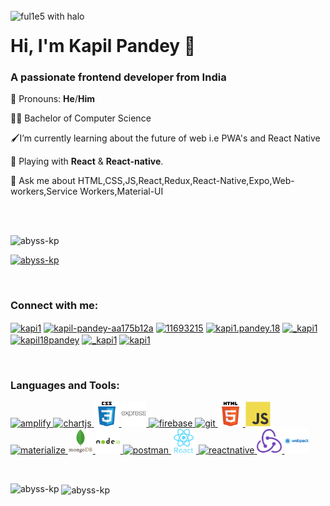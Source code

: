 <!-- ### Hi there 👋 -->

<!--
**abyss-kp/abyss-kp** is a ✨ _special_ ✨ repository because its `README.md` (this file) appears on your GitHub profile.

Here are some ideas to get you started:
- 🤔 I’m looking for help with ...
- 📫 How to reach me: ...
- 😄 Pronouns: ...
- ⚡ Fun fact: ...
-->

<!-- [![GitHub stats](https://github-readme-stats.vercel.app/api?username=abyss-kp&count_private=true&show_icons=true&theme=dark)]
[![Top Langs](https://github-readme-stats.vercel.app/api/top-langs/?username=abyss-kp&layout=compact)](https://github.com/anuraghazra/github-readme-stats)
[![Wakatime stats](https://github-readme-stats.vercel.app/api/wakatime?username=abyss-kp)](https://github.com/anuraghazra/github-readme-stats) -->

<!--   <img align="center" src="https://github-readme-stats.vercel.app/api?username=abyss-kp&count_private=true&show_icons=true&theme=dark" />
  <img align="center" src="https://github-readme-stats.vercel.app/api/top-langs/?username=abyss-kp&layout=compact" />
 -->

<!-- <h1 align="center">Hi 👋, I'm Kapil Pandey</h1>
<h3 align="center">A passionate frontend developer from India</h3>
<h5 align="left">- 🌱 I’m currently learning about the future of web i.e PWA's and React Native</h5>
<h5 align="left">- 👯 I’m looking to collaborate on React,VanillaJs,Node,PWA's,React-Native</h5>
<h5 align="left">
- 💬 Ask me about HTML,CSS,JS,React,Redux,React-Native,Expo,Web-workers,Service Workers,Material-UI</h5></br> -->
<br />
<img src="https://i.imgur.com/68mbMBg.gif" align="left" width="300" alt="ful1e5 with halo"/>

# Hi, I'm Kapil Pandey 👋
<h3 align="left">A passionate frontend developer from India</h3>

💪 Pronouns: **He**/**Him**

🧑‍🎓 Bachelor of Computer Science

🖌️I’m currently learning about the future of web i.e PWA's and React Native

🤹 Playing with **React** & **React-native**.

💬 Ask me about HTML,CSS,JS,React,Redux,React-Native,Expo,Web-workers,Service Workers,Material-UI

<br />
<br />
<p align="left"> <img src="https://komarev.com/ghpvc/?username=abyss-kp&label=Profile%20views&color=0e75b6&style=flat" alt="abyss-kp" /> </p>

<p align="left"> <a href="https://github.com/ryo-ma/github-profile-trophy"><img src="https://github-profile-trophy.vercel.app/?username=abyss-kp" alt="abyss-kp" /></a> </p>
<br>
<h3 align="left">Connect with me:</h3>
<p align="left">
<a href="https://dev.to/kapi1" target="blank"><img align="center" src="https://cdn.jsdelivr.net/npm/simple-icons@3.0.1/icons/dev-dot-to.svg" alt="kapi1" height="30" width="40" /></a>
<a href="https://linkedin.com/in/kapil-pandey-aa175b12a" target="blank"><img align="center" src="https://raw.githubusercontent.com/rahuldkjain/github-profile-readme-generator/master/src/images/icons/Social/linked-in-alt.svg" alt="kapil-pandey-aa175b12a" height="30" width="40" /></a>
<a href="https://stackoverflow.com/users/11693215" target="blank"><img align="center" src="https://raw.githubusercontent.com/rahuldkjain/github-profile-readme-generator/master/src/images/icons/Social/stack-overflow.svg" alt="11693215" height="30" width="40" /></a>
<a href="https://fb.com/kapi1.pandey.18" target="blank"><img align="center" src="https://raw.githubusercontent.com/rahuldkjain/github-profile-readme-generator/master/src/images/icons/Social/facebook.svg" alt="kapi1.pandey.18" height="30" width="40" /></a>
<a href="https://instagram.com/_kapi1" target="blank"><img align="center" src="https://raw.githubusercontent.com/rahuldkjain/github-profile-readme-generator/master/src/images/icons/Social/instagram.svg" alt="_kapi1" height="30" width="40" /></a>
<a href="https://www.hackerrank.com/kapil18pandey" target="blank"><img align="center" src="https://raw.githubusercontent.com/rahuldkjain/github-profile-readme-generator/master/src/images/icons/Social/hackerrank.svg" alt="kapil18pandey" height="30" width="40" /></a>
<a href="https://www.leetcode.com/_kapi1" target="blank"><img align="center" src="https://raw.githubusercontent.com/rahuldkjain/github-profile-readme-generator/master/src/images/icons/Social/leet-code.svg" alt="_kapi1" height="30" width="40" /></a>
<a href="https://auth.geeksforgeeks.org/user/kapi1" target="blank"><img align="center" src="https://raw.githubusercontent.com/rahuldkjain/github-profile-readme-generator/master/src/images/icons/Social/geeks-for-geeks.svg" alt="kapi1" height="30" width="40" /></a>
</p>
<br>
<h3 align="left">Languages and Tools:</h3>
<p align="left"> <a href="https://aws.amazon.com/amplify/" target="_blank"> <img src="https://docs.amplify.aws/assets/logo-dark.svg" alt="amplify" width="40" height="40"/> </a> <a href="https://www.chartjs.org" target="_blank"> <img src="https://www.chartjs.org/media/logo-title.svg" alt="chartjs" width="40" height="40"/> </a> <a href="https://www.w3schools.com/css/" target="_blank"> <img src="https://raw.githubusercontent.com/devicons/devicon/master/icons/css3/css3-original-wordmark.svg" alt="css3" width="40" height="40"/> </a> <a href="https://expressjs.com" target="_blank"> <img src="https://raw.githubusercontent.com/devicons/devicon/master/icons/express/express-original-wordmark.svg" alt="express" width="40" height="40"/> </a> <a href="https://firebase.google.com/" target="_blank"> <img src="https://www.vectorlogo.zone/logos/firebase/firebase-icon.svg" alt="firebase" width="40" height="40"/> </a> <a href="https://git-scm.com/" target="_blank"> <img src="https://www.vectorlogo.zone/logos/git-scm/git-scm-icon.svg" alt="git" width="40" height="40"/> </a> <a href="https://www.w3.org/html/" target="_blank"> <img src="https://raw.githubusercontent.com/devicons/devicon/master/icons/html5/html5-original-wordmark.svg" alt="html5" width="40" height="40"/> </a> <a href="https://developer.mozilla.org/en-US/docs/Web/JavaScript" target="_blank"> <img src="https://raw.githubusercontent.com/devicons/devicon/master/icons/javascript/javascript-original.svg" alt="javascript" width="40" height="40"/> </a> <a href="https://materializecss.com/" target="_blank"> <img src="https://raw.githubusercontent.com/prplx/svg-logos/5585531d45d294869c4eaab4d7cf2e9c167710a9/svg/materialize.svg" alt="materialize" width="40" height="40"/> </a> <a href="https://www.mongodb.com/" target="_blank"> <img src="https://raw.githubusercontent.com/devicons/devicon/master/icons/mongodb/mongodb-original-wordmark.svg" alt="mongodb" width="40" height="40"/> </a> <a href="https://nodejs.org" target="_blank"> <img src="https://raw.githubusercontent.com/devicons/devicon/master/icons/nodejs/nodejs-original-wordmark.svg" alt="nodejs" width="40" height="40"/> </a> <a href="https://postman.com" target="_blank"> <img src="https://www.vectorlogo.zone/logos/getpostman/getpostman-icon.svg" alt="postman" width="40" height="40"/> </a> <a href="https://reactjs.org/" target="_blank"> <img src="https://raw.githubusercontent.com/devicons/devicon/master/icons/react/react-original-wordmark.svg" alt="react" width="40" height="40"/> </a> <a href="https://reactnative.dev/" target="_blank"> <img src="https://reactnative.dev/img/header_logo.svg" alt="reactnative" width="40" height="40"/> </a> <a href="https://redux.js.org" target="_blank"> <img src="https://raw.githubusercontent.com/devicons/devicon/master/icons/redux/redux-original.svg" alt="redux" width="40" height="40"/> </a> <a href="https://webpack.js.org" target="_blank"> <img src="https://raw.githubusercontent.com/devicons/devicon/d00d0969292a6569d45b06d3f350f463a0107b0d/icons/webpack/webpack-original-wordmark.svg" alt="webpack" width="40" height="40"/> </a> </p>
<br>
<p><img align="left" src="https://github-readme-stats.vercel.app/api/top-langs?username=abyss-kp&show_icons=true&locale=en&layout=compact" alt="abyss-kp" /></p>
<p>&nbsp;<img align="center" src="https://github-readme-stats.vercel.app/api?username=abyss-kp&show_icons=true&locale=en&count_private=true&theme=dark" alt="abyss-kp" /></p>

